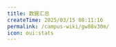```yaml
---
title: 数据汇总
createTime: 2025/03/15 08:11:16
permalink: /campus-wiki/gw88v30m/
icon: oui:stats
---
```

